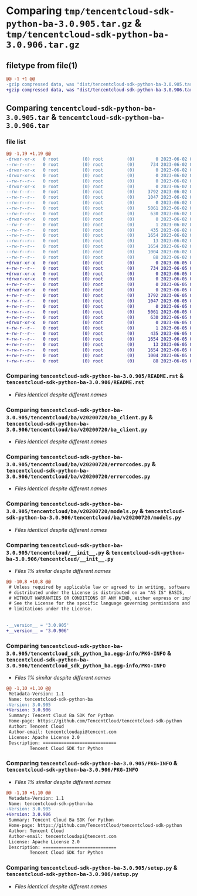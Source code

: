# Comparing `tmp/tencentcloud-sdk-python-ba-3.0.905.tar.gz` & `tmp/tencentcloud-sdk-python-ba-3.0.906.tar.gz`

## filetype from file(1)

```diff
@@ -1 +1 @@
-gzip compressed data, was "dist/tencentcloud-sdk-python-ba-3.0.905.tar", last modified: Fri Jun  2 00:20:22 2023, max compression
+gzip compressed data, was "dist/tencentcloud-sdk-python-ba-3.0.906.tar", last modified: Mon Jun  5 00:26:49 2023, max compression
```

## Comparing `tencentcloud-sdk-python-ba-3.0.905.tar` & `tencentcloud-sdk-python-ba-3.0.906.tar`

### file list

```diff
@@ -1,19 +1,19 @@
-drwxr-xr-x   0 root         (0) root         (0)        0 2023-06-02 00:20:22.000000 tencentcloud-sdk-python-ba-3.0.905/
--rw-r--r--   0 root         (0) root         (0)      734 2023-06-02 00:20:21.000000 tencentcloud-sdk-python-ba-3.0.905/README.rst
-drwxr-xr-x   0 root         (0) root         (0)        0 2023-06-02 00:20:22.000000 tencentcloud-sdk-python-ba-3.0.905/tencentcloud/
-drwxr-xr-x   0 root         (0) root         (0)        0 2023-06-02 00:20:22.000000 tencentcloud-sdk-python-ba-3.0.905/tencentcloud/ba/
--rw-r--r--   0 root         (0) root         (0)        0 2023-06-02 00:20:21.000000 tencentcloud-sdk-python-ba-3.0.905/tencentcloud/ba/__init__.py
-drwxr-xr-x   0 root         (0) root         (0)        0 2023-06-02 00:20:22.000000 tencentcloud-sdk-python-ba-3.0.905/tencentcloud/ba/v20200720/
--rw-r--r--   0 root         (0) root         (0)     3792 2023-06-02 00:20:21.000000 tencentcloud-sdk-python-ba-3.0.905/tencentcloud/ba/v20200720/ba_client.py
--rw-r--r--   0 root         (0) root         (0)     1047 2023-06-02 00:20:21.000000 tencentcloud-sdk-python-ba-3.0.905/tencentcloud/ba/v20200720/errorcodes.py
--rw-r--r--   0 root         (0) root         (0)        0 2023-06-02 00:20:21.000000 tencentcloud-sdk-python-ba-3.0.905/tencentcloud/ba/v20200720/__init__.py
--rw-r--r--   0 root         (0) root         (0)     5061 2023-06-02 00:20:21.000000 tencentcloud-sdk-python-ba-3.0.905/tencentcloud/ba/v20200720/models.py
--rw-r--r--   0 root         (0) root         (0)      630 2023-06-02 00:20:21.000000 tencentcloud-sdk-python-ba-3.0.905/tencentcloud/__init__.py
-drwxr-xr-x   0 root         (0) root         (0)        0 2023-06-02 00:20:22.000000 tencentcloud-sdk-python-ba-3.0.905/tencentcloud_sdk_python_ba.egg-info/
--rw-r--r--   0 root         (0) root         (0)        1 2023-06-02 00:20:22.000000 tencentcloud-sdk-python-ba-3.0.905/tencentcloud_sdk_python_ba.egg-info/dependency_links.txt
--rw-r--r--   0 root         (0) root         (0)      435 2023-06-02 00:20:22.000000 tencentcloud-sdk-python-ba-3.0.905/tencentcloud_sdk_python_ba.egg-info/SOURCES.txt
--rw-r--r--   0 root         (0) root         (0)     1654 2023-06-02 00:20:22.000000 tencentcloud-sdk-python-ba-3.0.905/tencentcloud_sdk_python_ba.egg-info/PKG-INFO
--rw-r--r--   0 root         (0) root         (0)       13 2023-06-02 00:20:22.000000 tencentcloud-sdk-python-ba-3.0.905/tencentcloud_sdk_python_ba.egg-info/top_level.txt
--rw-r--r--   0 root         (0) root         (0)     1654 2023-06-02 00:20:22.000000 tencentcloud-sdk-python-ba-3.0.905/PKG-INFO
--rw-r--r--   0 root         (0) root         (0)     1004 2023-06-02 00:20:21.000000 tencentcloud-sdk-python-ba-3.0.905/setup.py
--rw-r--r--   0 root         (0) root         (0)       88 2023-06-02 00:20:22.000000 tencentcloud-sdk-python-ba-3.0.905/setup.cfg
+drwxr-xr-x   0 root         (0) root         (0)        0 2023-06-05 00:26:49.000000 tencentcloud-sdk-python-ba-3.0.906/
+-rw-r--r--   0 root         (0) root         (0)      734 2023-06-05 00:26:49.000000 tencentcloud-sdk-python-ba-3.0.906/README.rst
+drwxr-xr-x   0 root         (0) root         (0)        0 2023-06-05 00:26:49.000000 tencentcloud-sdk-python-ba-3.0.906/tencentcloud/
+drwxr-xr-x   0 root         (0) root         (0)        0 2023-06-05 00:26:49.000000 tencentcloud-sdk-python-ba-3.0.906/tencentcloud/ba/
+-rw-r--r--   0 root         (0) root         (0)        0 2023-06-05 00:26:49.000000 tencentcloud-sdk-python-ba-3.0.906/tencentcloud/ba/__init__.py
+drwxr-xr-x   0 root         (0) root         (0)        0 2023-06-05 00:26:49.000000 tencentcloud-sdk-python-ba-3.0.906/tencentcloud/ba/v20200720/
+-rw-r--r--   0 root         (0) root         (0)     3792 2023-06-05 00:26:49.000000 tencentcloud-sdk-python-ba-3.0.906/tencentcloud/ba/v20200720/ba_client.py
+-rw-r--r--   0 root         (0) root         (0)     1047 2023-06-05 00:26:49.000000 tencentcloud-sdk-python-ba-3.0.906/tencentcloud/ba/v20200720/errorcodes.py
+-rw-r--r--   0 root         (0) root         (0)        0 2023-06-05 00:26:49.000000 tencentcloud-sdk-python-ba-3.0.906/tencentcloud/ba/v20200720/__init__.py
+-rw-r--r--   0 root         (0) root         (0)     5061 2023-06-05 00:26:49.000000 tencentcloud-sdk-python-ba-3.0.906/tencentcloud/ba/v20200720/models.py
+-rw-r--r--   0 root         (0) root         (0)      630 2023-06-05 00:26:49.000000 tencentcloud-sdk-python-ba-3.0.906/tencentcloud/__init__.py
+drwxr-xr-x   0 root         (0) root         (0)        0 2023-06-05 00:26:49.000000 tencentcloud-sdk-python-ba-3.0.906/tencentcloud_sdk_python_ba.egg-info/
+-rw-r--r--   0 root         (0) root         (0)        1 2023-06-05 00:26:49.000000 tencentcloud-sdk-python-ba-3.0.906/tencentcloud_sdk_python_ba.egg-info/dependency_links.txt
+-rw-r--r--   0 root         (0) root         (0)      435 2023-06-05 00:26:49.000000 tencentcloud-sdk-python-ba-3.0.906/tencentcloud_sdk_python_ba.egg-info/SOURCES.txt
+-rw-r--r--   0 root         (0) root         (0)     1654 2023-06-05 00:26:49.000000 tencentcloud-sdk-python-ba-3.0.906/tencentcloud_sdk_python_ba.egg-info/PKG-INFO
+-rw-r--r--   0 root         (0) root         (0)       13 2023-06-05 00:26:49.000000 tencentcloud-sdk-python-ba-3.0.906/tencentcloud_sdk_python_ba.egg-info/top_level.txt
+-rw-r--r--   0 root         (0) root         (0)     1654 2023-06-05 00:26:49.000000 tencentcloud-sdk-python-ba-3.0.906/PKG-INFO
+-rw-r--r--   0 root         (0) root         (0)     1004 2023-06-05 00:26:49.000000 tencentcloud-sdk-python-ba-3.0.906/setup.py
+-rw-r--r--   0 root         (0) root         (0)       88 2023-06-05 00:26:49.000000 tencentcloud-sdk-python-ba-3.0.906/setup.cfg
```

### Comparing `tencentcloud-sdk-python-ba-3.0.905/README.rst` & `tencentcloud-sdk-python-ba-3.0.906/README.rst`

 * *Files identical despite different names*

### Comparing `tencentcloud-sdk-python-ba-3.0.905/tencentcloud/ba/v20200720/ba_client.py` & `tencentcloud-sdk-python-ba-3.0.906/tencentcloud/ba/v20200720/ba_client.py`

 * *Files identical despite different names*

### Comparing `tencentcloud-sdk-python-ba-3.0.905/tencentcloud/ba/v20200720/errorcodes.py` & `tencentcloud-sdk-python-ba-3.0.906/tencentcloud/ba/v20200720/errorcodes.py`

 * *Files identical despite different names*

### Comparing `tencentcloud-sdk-python-ba-3.0.905/tencentcloud/ba/v20200720/models.py` & `tencentcloud-sdk-python-ba-3.0.906/tencentcloud/ba/v20200720/models.py`

 * *Files identical despite different names*

### Comparing `tencentcloud-sdk-python-ba-3.0.905/tencentcloud/__init__.py` & `tencentcloud-sdk-python-ba-3.0.906/tencentcloud/__init__.py`

 * *Files 1% similar despite different names*

```diff
@@ -10,8 +10,8 @@
 # Unless required by applicable law or agreed to in writing, software
 # distributed under the License is distributed on an "AS IS" BASIS,
 # WITHOUT WARRANTIES OR CONDITIONS OF ANY KIND, either express or implied.
 # See the License for the specific language governing permissions and
 # limitations under the License.
 
 
-__version__ = '3.0.905'
+__version__ = '3.0.906'
```

### Comparing `tencentcloud-sdk-python-ba-3.0.905/tencentcloud_sdk_python_ba.egg-info/PKG-INFO` & `tencentcloud-sdk-python-ba-3.0.906/tencentcloud_sdk_python_ba.egg-info/PKG-INFO`

 * *Files 1% similar despite different names*

```diff
@@ -1,10 +1,10 @@
 Metadata-Version: 1.1
 Name: tencentcloud-sdk-python-ba
-Version: 3.0.905
+Version: 3.0.906
 Summary: Tencent Cloud Ba SDK for Python
 Home-page: https://github.com/TencentCloud/tencentcloud-sdk-python
 Author: Tencent Cloud
 Author-email: tencentcloudapi@tencent.com
 License: Apache License 2.0
 Description: ============================
         Tencent Cloud SDK for Python
```

### Comparing `tencentcloud-sdk-python-ba-3.0.905/PKG-INFO` & `tencentcloud-sdk-python-ba-3.0.906/PKG-INFO`

 * *Files 1% similar despite different names*

```diff
@@ -1,10 +1,10 @@
 Metadata-Version: 1.1
 Name: tencentcloud-sdk-python-ba
-Version: 3.0.905
+Version: 3.0.906
 Summary: Tencent Cloud Ba SDK for Python
 Home-page: https://github.com/TencentCloud/tencentcloud-sdk-python
 Author: Tencent Cloud
 Author-email: tencentcloudapi@tencent.com
 License: Apache License 2.0
 Description: ============================
         Tencent Cloud SDK for Python
```

### Comparing `tencentcloud-sdk-python-ba-3.0.905/setup.py` & `tencentcloud-sdk-python-ba-3.0.906/setup.py`

 * *Files identical despite different names*


